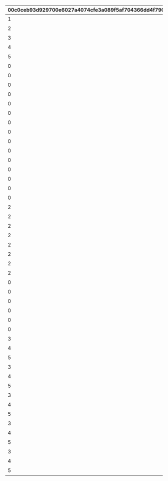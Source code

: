 |00c0ceb93d929700e6027a4074cfe3a089f5af704366dd4f790fbbd03ed60ecb|83f744f6b457624cf8147ec74174818c5a0f3be23015da3c742787d83a888ae6|a9f89220f964fca378de3a9df87fe6d3226e7f57b645a26709aa0a79ea1f9043|e887ed3e603511325acffdd4f18e52fb68f69cdde3b4b52cff4c394703f8d500|1efd0308cda14ff028531d548e288d223ce7801b16a776b78984832f079add8b|cc42e65111b4444e649870d74265a00933140c2d71178c96da2ef49c8ef096a5|7c865fb51d7b53041cf3c150a0f95f8c71cf122f326245abda7dad2d007dd7a1|c2a412990f70476a6657095c81a1cb5b48200a32a5782a756b3d8068b39fce10|6b428e38647d8d35da09f7e0b7fb3efa69229d0b6198fd9498a55ba12c6a60bf|94677526d17a68b967d9a8ae642a7b00322836c34c8e72654754631baeaabb14|4ab4524d877b7f732014ba5b4129f59d4ea4dd2f9c6ec4f523f0099190e3a66d|
| --- | --- | --- | --- | --- | --- | --- | --- | --- | --- | --- |
|1|難易度1以上で1回クリアしよう|1|1013|3|1|2|1|1|0|1|
|2|難易度2以上で1回クリアしよう|2|1013|5|2|2|1|2|0|1|
|3|難易度3以上で1回クリアしよう|3|1013|5|3|2|1|3|0|1|
|4|難易度4以上で1回クリアしよう|4|1013|5|4|2|1|4|0|1|
|5|難易度5で1回クリアしよう|5|1013|5|5|2|1|5|0|1|
|0|迷宮遺物を累計10個集めよう|6|1013|0|6|3|1|6|0|10|
|0|迷宮遺物を累計50個集めよう|7|1013|0|7|3|1|7|0|50|
|0|迷宮遺物を累計100個集めよう|8|1013|0|8|3|1|8|0|100|
|0|キャラを累計で10人勧誘しよう|9|1013|0|9|4|1|9|0|10|
|0|キャラを累計で50人勧誘しよう|10|1013|0|10|4|1|10|0|50|
|0|キャラを累計で100人勧誘しよう|11|1013|0|11|4|1|11|0|100|
|0|キャラを累計で150人勧誘しよう|12|1013|0|12|4|1|12|0|150|
|0|アルファ強化でノードを1個解放しよう|13|1013|0|13|5|1|13|0|1|
|0|アルファ強化でノードを5個解放しよう|14|1013|0|14|5|1|14|0|5|
|0|アルファ強化でノードを10個解放しよう|15|1013|0|15|5|1|15|0|10|
|0|アルファ強化でノードを15個解放しよう|16|1013|0|16|5|1|16|0|15|
|0|アルファ強化でノードを20個解放しよう|17|1013|0|17|5|1|17|0|20|
|0|アルファ強化でノードを25個解放しよう|18|1013|0|18|5|1|18|0|25|
|0|アルファ強化でノードを30個解放しよう|19|1013|0|19|5|1|19|0|30|
|0|アルファ強化でノードを40個解放しよう|20|1013|0|20|5|1|20|0|40|
|2|難易度2以上で3回クリアしよう（スキップを除く）|21|1013|5|21|2|1|21|0|3|
|2|難易度2以上で5回クリアしよう（スキップを除く）|22|1013|5|22|2|1|22|0|5|
|2|難易度2以上で10回クリアしよう（スキップを除く）|23|1013|5|23|2|1|23|0|10|
|2|難易度2以上で12回クリアしよう（スキップを除く）|24|1013|5|24|2|1|24|0|12|
|2|難易度2以上で14回クリアしよう（スキップを除く）|25|1013|5|25|2|1|25|0|14|
|2|難易度2以上で16回クリアしよう（スキップを除く）|26|1013|5|26|2|1|26|0|16|
|2|難易度2以上で18回クリアしよう（スキップを除く）|27|1013|5|27|2|1|27|0|18|
|2|難易度2以上で20回クリアしよう（スキップを除く）|28|1013|5|28|2|1|28|0|20|
|0|キャラを20人以上勧誘した状態でクリアしよう|29|1013|20|29|6|1|29|0|1|
|0|キャラを25人以上勧誘した状態でクリアしよう|30|1013|25|30|6|1|30|0|1|
|0|キャラを30人以上勧誘した状態でクリアしよう|31|1013|30|31|6|1|31|0|1|
|0|迷宮遺物を15個以上所持した状態でクリアしよう|32|1013|15|32|8|1|32|0|1|
|0|迷宮遺物を20個以上所持した状態でクリアしよう|33|1013|20|33|8|1|33|0|1|
|0|迷宮遺物を25個以上所持した状態でクリアしよう|34|1013|25|34|8|1|34|0|1|
|3|【美食殿】難易度3以上で1回クリアしよう|35|1014|5|35|2|2|35|1|1|
|4|【美食殿】難易度4以上で1回クリアしよう|36|1014|5|36|2|2|36|1|1|
|5|【美食殿】難易度5で1回クリアしよう|37|1014|5|37|2|2|37|1|1|
|3|【トゥインクルウィッシュ】難易度3以上で1回クリアしよう|38|1014|5|38|2|2|38|2|1|
|4|【トゥインクルウィッシュ】難易度4以上で1回クリアしよう|39|1014|5|39|2|2|39|2|1|
|5|【トゥインクルウィッシュ】難易度5で1回クリアしよう|40|1014|5|40|2|2|40|2|1|
|3|【サレンディア救護院】難易度3以上で1回クリアしよう|41|1014|5|41|2|2|41|3|1|
|4|【サレンディア救護院】難易度4以上で1回クリアしよう|42|1014|5|42|2|2|42|3|1|
|5|【サレンディア救護院】難易度5で1回クリアしよう|43|1014|5|43|2|2|43|3|1|
|3|【王宮騎士団（NIGHTMARE）】難易度3以上で1回クリアしよう|44|1014|5|44|2|2|44|4|1|
|4|【王宮騎士団（NIGHTMARE）】難易度4以上で1回クリアしよう|45|1014|5|45|2|2|45|4|1|
|5|【王宮騎士団（NIGHTMARE）】難易度5で1回クリアしよう|46|1014|5|46|2|2|46|4|1|
|3|【ラビリンス】難易度3以上で1回クリアしよう|47|1014|5|47|2|2|47|5|1|
|4|【ラビリンス】難易度4以上で1回クリアしよう|48|1014|5|48|2|2|48|5|1|
|5|【ラビリンス】難易度5で1回クリアしよう|49|1014|5|49|2|2|49|5|1|